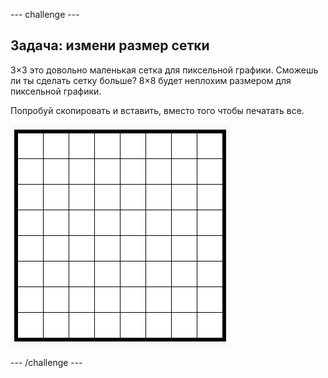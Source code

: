 --- challenge ---

## Задача: измени размер сетки

3×3 это довольно маленькая сетка для пиксельной графики. Сможешь ли ты сделать сетку больше? 8×8 будет неплохим размером для пиксельной графики.

Попробуй скопировать и вставить, вместо того чтобы печатать все.

![снимок экрана](images/pixel-art-grid-8.png)

--- /challenge ---